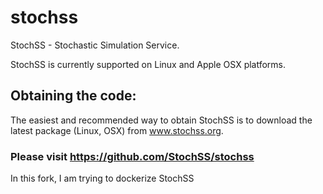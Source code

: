 stochss
=======

StochSS - Stochastic Simulation Service.  

StochSS is currently supported on Linux and Apple OSX platforms.

## Obtaining the code:

The easiest and recommended way to obtain StochSS is to download the latest package (Linux, OSX) from www.stochss.org.

### Please visit https://github.com/StochSS/stochss

In this fork, I am trying to dockerize StochSS
